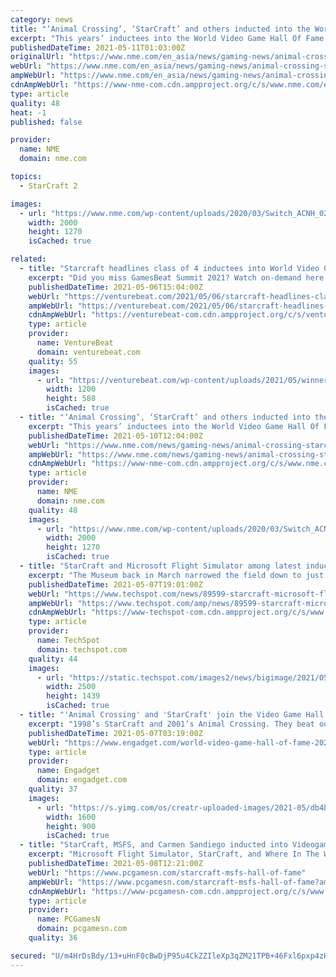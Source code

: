 ```yaml
---
category: news
title: "‘Animal Crossing’, ‘StarCraft’ and others inducted into the World Video Game Hall Of Fame"
excerpt: "This years’ inductees into the World Video Game Hall Of Fame have been announced, honouring four of the 'best' video games"
publishedDateTime: 2021-05-11T01:03:00Z
originalUrl: "https://www.nme.com/en_asia/news/gaming-news/animal-crossing-starcraft-and-others-inducted-into-the-world-video-game-hall-of-fame-2937565"
webUrl: "https://www.nme.com/en_asia/news/gaming-news/animal-crossing-starcraft-and-others-inducted-into-the-world-video-game-hall-of-fame-2937565"
ampWebUrl: "https://www.nme.com/en_asia/news/gaming-news/animal-crossing-starcraft-and-others-inducted-into-the-world-video-game-hall-of-fame-2937565?amp"
cdnAmpWebUrl: "https://www-nme-com.cdn.ampproject.org/c/s/www.nme.com/en_asia/news/gaming-news/animal-crossing-starcraft-and-others-inducted-into-the-world-video-game-hall-of-fame-2937565?amp"
type: article
quality: 48
heat: -1
published: false

provider:
  name: NME
  domain: nme.com

topics:
  - StarCraft 2

images:
  - url: "https://www.nme.com/wp-content/uploads/2020/03/Switch_ACNH_0220-Direct_Advanced_SCRN_08.jpg"
    width: 2000
    height: 1270
    isCached: true

related:
  - title: "Starcraft headlines class of 4 inductees into World Video Game Hall of Fame"
    excerpt: "Did you miss GamesBeat Summit 2021? Watch on-demand here!  The World Video Game Hall of Fame has added four classic games to its roster today: Animal Crossing, StarCraft, Microsoft Flight Simulator, and Where in the World is Carmen Sandiego?"
    publishedDateTime: 2021-05-06T15:04:00Z
    webUrl: "https://venturebeat.com/2021/05/06/starcraft-headlines-class-of-4-inductees-into-world-video-game-hall-of-fame/"
    ampWebUrl: "https://venturebeat.com/2021/05/06/starcraft-headlines-class-of-4-inductees-into-world-video-game-hall-of-fame/amp/"
    cdnAmpWebUrl: "https://venturebeat-com.cdn.ampproject.org/c/s/venturebeat.com/2021/05/06/starcraft-headlines-class-of-4-inductees-into-world-video-game-hall-of-fame/amp/"
    type: article
    provider:
      name: VentureBeat
      domain: venturebeat.com
    quality: 55
    images:
      - url: "https://venturebeat.com/wp-content/uploads/2021/05/winners.jpg?w=1200&strip=all"
        width: 1200
        height: 588
        isCached: true
  - title: "‘Animal Crossing’, ‘StarCraft’ and others inducted into the World Video Game Hall Of Fame"
    excerpt: "This years’ inductees into the World Video Game Hall Of Fame have been announced, honouring four of the 'best' video games"
    publishedDateTime: 2021-05-10T12:04:00Z
    webUrl: "https://www.nme.com/news/gaming-news/animal-crossing-starcraft-and-others-inducted-into-the-world-video-game-hall-of-fame-2937228"
    ampWebUrl: "https://www.nme.com/news/gaming-news/animal-crossing-starcraft-and-others-inducted-into-the-world-video-game-hall-of-fame-2937228?amp"
    cdnAmpWebUrl: "https://www-nme-com.cdn.ampproject.org/c/s/www.nme.com/news/gaming-news/animal-crossing-starcraft-and-others-inducted-into-the-world-video-game-hall-of-fame-2937228?amp"
    type: article
    provider:
      name: NME
      domain: nme.com
    quality: 48
    images:
      - url: "https://www.nme.com/wp-content/uploads/2020/03/Switch_ACNH_0220-Direct_Advanced_SCRN_08.jpg"
        width: 2000
        height: 1270
        isCached: true
  - title: "StarCraft and Microsoft Flight Simulator among latest inductees into the Video Game Hall of Fame"
    excerpt: "The Museum back in March narrowed the field down to just a dozen finalists. Classics like Pole Position, Guitar Hero, Portal and Call of Duty all"
    publishedDateTime: 2021-05-07T19:01:00Z
    webUrl: "https://www.techspot.com/news/89599-starcraft-microsoft-flight-simulator-among-latest-inductees-video.html"
    ampWebUrl: "https://www.techspot.com/amp/news/89599-starcraft-microsoft-flight-simulator-among-latest-inductees-video.html"
    cdnAmpWebUrl: "https://www-techspot-com.cdn.ampproject.org/c/s/www.techspot.com/amp/news/89599-starcraft-microsoft-flight-simulator-among-latest-inductees-video.html"
    type: article
    provider:
      name: TechSpot
      domain: techspot.com
    quality: 44
    images:
      - url: "https://static.techspot.com/images2/news/bigimage/2021/05/2021-05-07-image-18.jpg"
        width: 2500
        height: 1439
        isCached: true
  - title: "'Animal Crossing' and 'StarCraft' join the Video Game Hall of Fame"
    excerpt: "1998’s StarCraft and 2001’s Animal Crossing. They beat out the likes of the original Call of Duty, Portal, Guitar Hero and — checks notes — FarmVille to make it into this year’s class."
    publishedDateTime: 2021-05-07T03:19:00Z
    webUrl: "https://www.engadget.com/world-video-game-hall-of-fame-2021-inductees-193936184.html"
    type: article
    provider:
      name: Engadget
      domain: engadget.com
    quality: 37
    images:
      - url: "https://s.yimg.com/os/creatr-uploaded-images/2021-05/db4b8f00-ae9e-11eb-afa7-474f9635f098"
        width: 1600
        height: 900
        isCached: true
  - title: "StarCraft, MSFS, and Carmen Sandiego inducted into Videogame Hall of Fame"
    excerpt: "Microsoft Flight Simulator, StarCraft, and Where In The World Is Carmen Sandiego? lead this year’s class, at least as far as PC-relevant games go. They’re joined by Animal Crossing, which we’re sure is a fine game but can’t be certain unless a port ..."
    publishedDateTime: 2021-05-08T12:21:00Z
    webUrl: "https://www.pcgamesn.com/starcraft-msfs-hall-of-fame"
    ampWebUrl: "https://www.pcgamesn.com/starcraft-msfs-hall-of-fame?amp"
    cdnAmpWebUrl: "https://www-pcgamesn-com.cdn.ampproject.org/c/s/www.pcgamesn.com/starcraft-msfs-hall-of-fame?amp"
    type: article
    provider:
      name: PCGamesN
      domain: pcgamesn.com
    quality: 36

secured: "U/m4HrDsBdy/13+uHnF0cBwDjP95u4CkZZIleXp3qZM21TPB+46Fxl6pxp4zH9csTKW/jwZSckeGvXTkJ50rmoBGm1Uy5NGy0qzI0ie5PbJVjodTSsUjggr9mjN2THpNjlZ2ch3wSXaSXiWe0dFW9daAN36ossoCJvlp1CmZpUxNlVzhiHYR9CT44Ruea0fakc7KbYDASWtVipIzU5OlZpPUUAz6FTzgdBT+QerPw9ffVFYJM61XI4DCKOKji7ja09Iyj3085p4MKSG4bo3+QfNZZi7zbtWosuwBYv7c5IWgqhZzAN8pqVtwXJb6eAWmH0Oub3U8W5ffrWc3NCVe9YzhxLvayqwXFfC+bHwgy8o=;T9Vqloie7eo5mZl0ptUYXg=="
---
```


